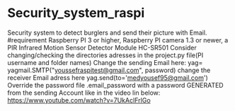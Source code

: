 # Security_system_raspi
Security system to detect burglers and send their picture with Email.
#requirement 
Raspberry PI 3 or higher, Raspberry  PI camera 1.3 or newer, a PIR Infrared Motion Sensor Detector Module HC-SR501
Consider changing/checking the directories adresses in the project.py file(PI username and folder names)
Change the sending Email here: yag= yagmail.SMTP("youssefraspitest@gmail.com", password)
change the receiver Email adress here yag.send(to='medyousef95@gmail.com')
Override the password file .email_password with a password GENERATED from the sending Account like in the video lin below:
https://www.youtube.com/watch?v=7UkAcIFrlGo
